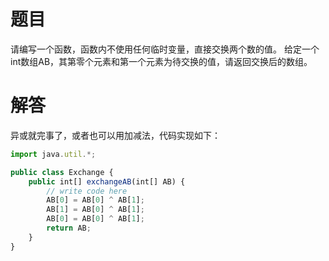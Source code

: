 # 题目
请编写一个函数，函数内不使用任何临时变量，直接交换两个数的值。
给定一个int数组AB，其第零个元素和第一个元素为待交换的值，请返回交换后的数组。

# 解答
异或就完事了，或者也可以用加减法，代码实现如下：
```javascript
import java.util.*;

public class Exchange {
    public int[] exchangeAB(int[] AB) {
        // write code here
        AB[0] = AB[0] ^ AB[1];
        AB[1] = AB[0] ^ AB[1];
        AB[0] = AB[0] ^ AB[1];
        return AB;
    }
}
```
